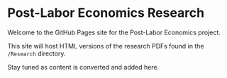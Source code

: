 # Post-Labor Economics Research

Welcome to the GitHub Pages site for the Post-Labor Economics project.

This site will host HTML versions of the research PDFs found in the `/Research` directory.

Stay tuned as content is converted and added here.
